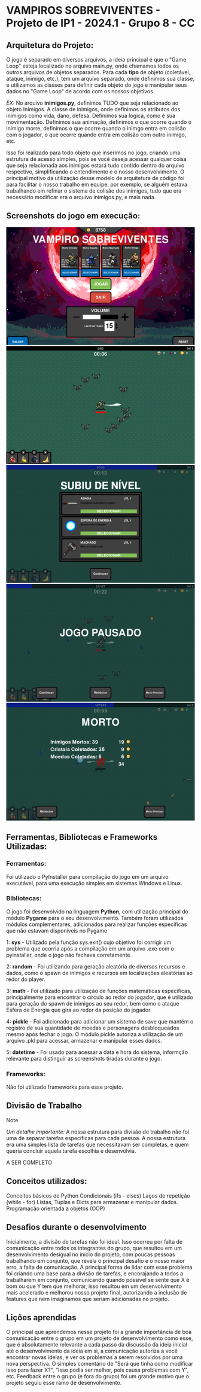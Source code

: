  # VAMPIROS SOBREVIVENTES - Projeto de IP1 - 2024.1 - Grupo 8 - CC

## Arquitetura do Projeto:
O jogo é separado em diversos arquivos, a ideia principal é que o "Game Loop" esteja localizado no arquivo main.py, onde chamamos todos os outros arquivos de objetos separados. Para cada **tipo** de objeto (coletável, ataque, inimigo, etc.), tem um arquivo separado, onde definimos sua classe, e utilizamos as classes para definir cada objeto do jogo e manipular seus dados no "Game Loop" de acordo com os nossos objetivos.

_EX:_ No arquivo **inimigos.py**, definimos TUDO que seja relacionado ao objeto Inimigos. A classe de inimigos, onde definimos os atributos dos inimigos como vida, dano, defesa. Definimos sua lógica, como é sua movimentação. Definimos sua animação, definimos o que ocorre quando o inimigo morre, definimos o que ocorre quando o inimgo entra em colisão com o jogador, o que ocorre quando entra em colisão com outro inimigo, etc.

Isso foi realizado para todo objeto que inserimos no jogo, criando uma estrutura de acesso simples, pois se você deseja acessar qualquer coisa que seja relacionada aos inimigos estará tudo contido dentro do arquivo respectivo, simplificando o entendimento e o nosso desenvolvimento. O principal motivo da utilização desse modelo de arquitetura de código foi para facilitar o nosso trabalho em equipe, por exemplo, se alguém estava trabalhando em refinar o sistema de colisão dos inimigos, tudo que era necessário modificar era o arquivo inimigos.py, e mais nada.

## Screenshots do jogo em execução:
![Imagem Menu Inicia](Screenshots/tela_menu_inicial.png)
![Imagem Gameplay](Screenshots/gameplay.png)
![Imagem Tela de Seleção de Upgrades](Screenshots/level_up.png)
![Imagem Menu Pausa](Screenshots/tela_pausa.png)
![Imagem Menu Morte](Screenshots/Tela_de_morte.png)

## Ferramentas, Bibliotecas e Frameworks Utilizadas:

### Ferramentas:
Foi utilizado o PyInstaller para compilação do jogo em um arquivo executável, para uma execução simples em sistemas Windows e Linux.

### Bibliotecas:

O jogo foi desenvolvido na linguagem **Python**, com utilização principal do módulo **Pygame** para o seu desenvolvimento.
Também foram utilizados módulos complementares, adicionados para realizar funções específicas que não estavam disponíveis no Pygame

1: **sys** - Utilizado pela função sys.exit() cujo objetivo foi corrigir um problema que ocorria após a compilação em um arquivo .exe com o pyinstaller, onde o jogo não fechava corretamente.

2: **random** - Foi utilizando para geração aleatória de diversos recursos e dados, como o spawn de inimigos e recursos em localizações aleatórias ao redor do player.

3: **math** - Foi utilizado para utilização de funções matemáticas específicas, principalmente para encontrar o círculo ao redor do jogador, que é utilizado para geração do spawn de inimigos ao seu redor, bem como o ataque Esfera de Energia que gira ao redor da posição do jogador.

4: **pickle** - Foi adicionado para adicionar um sistema de save que mantém o registro de sua quantidade de moedas e personagens desbloqueados mesmo após fechar o jogo. O módulo pickle autoriza a utilização de um arquivo .pkl para acessar, armazenar e manipular esses dados.

5: **datetime** - Foi usado para acessar a data e hora do sistema, informção relevante para distinguir as screenshots tiradas durante o jogo.

### Frameworks:

Não foi utilizado frameworks para esse projeto.

## Divisão de Trabalho

> [!NOTE]
> _Um detalhe importante:_ A nossa estrutura para divisão de trabalho não foi uma de separar tarefas específicas para cada pessoa. A nossa estrutura era uma simples lista de tarefas que necessitavam ser completas, e quem queria concluir aquela tarefa escolhia e desenvolvia.

A SER COMPLETO

## Conceitos utilizados:
Conceitos básicos de Python
Condicionais (ifs - elses)
Laços de repetição (while - for)
Listas, Tuplas e Dicts para armazenar e manipular dados.
Programação orientada a objetos (OOP)

## Desafios durante o desenvolvimento
Inicialmente, a divisão de tarefas não foi ideal. Isso ocorreu por falta de comunicação entre todos os integrantes do grupo, que resultou em um desenvolvimento desigual no início do projeto, com poucas pessoas trabalhando em conjunto, que revela o principal desafio e o nosso maior erro, a falta de comunicação. A principal forma de lidar com esse problema foi criando uma base para a divisão de tarefas, e encorajando a todos a trabalharem em conjunto, comunicando quando possível se sente que X é bom ou que Y tem que melhorar, isso resultou em um desenvolvimento mais acelerado e melhorou nosso projeto final, autorizando a inclusão de features que nem imaginamos que seriam adicionadas no projeto.

## Lições aprendidas
O principal que aprendemos nesse projeto foi a grande importãncia de boa comunicação entre o grupo em um projeto de desenvolvimento como esse, que é absolutamente relevante a cada passo da discussão da ideia inicial até o desenvolvimento da ideia em si, a comunicação autoriza a você encontrar novas ideias, e ver os problemas a serem resolvidos por uma nova perspectiva. O simples comentário de "Será que tinha como modificar isso para fazer X?", "Isso podia ser melhor, pois causa problemas com Y", etc. Feedback entre o grupo (e fora do grupo) foi um grande motivo que o projeto seguiu esse ramo de desenvolvimento.
